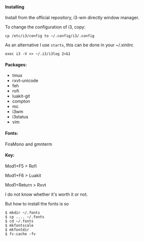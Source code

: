 #### Installing

Install from the official repository, i3-wm directly window manager.

To change the configuration of i3, copy:
```shell
cp /etc/i3/config to ~/.config/i3/.config
```

As an alternative I use `startx`, this can be done in your ~/.xinitrc
```shell
exec i3 -V >> ~/.i3/i3log 2>&1
```

#### Packages:
- tmux
- rxvt-unicode
- feh
- rofi
- luakit-git
- compton
- mc 
- i3wm 
- i3status
- vim

#### Fonts:
FiraMono and gmnterm

#### Key: 
Mod1+F5 > Rofi

Mod1+F6 > Luakit

Mod1+Return > Rxvt

I do not know whether it's worth it or not. 

But how to install the fonts is so
```shell
$ mkdir ~/.fonts
$ cp .... ~/.fonts
$ cd ~/.fonts
$ mkfontscale
$ mkfontdir
$ fc-cache -fv
```
